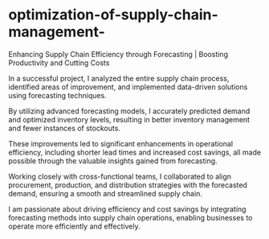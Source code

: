 # optimization-of-supply-chain-management-
Enhancing Supply Chain Efficiency through Forecasting | Boosting Productivity and Cutting Costs

In a successful project, I analyzed the entire supply chain process, identified areas of improvement, and implemented data-driven solutions using forecasting techniques.

By utilizing advanced forecasting models, I accurately predicted demand and optimized inventory levels, resulting in better inventory management and fewer instances of stockouts.

These improvements led to significant enhancements in operational efficiency, including shorter lead times and increased cost savings, all made possible through the valuable insights gained from forecasting.

Working closely with cross-functional teams, I collaborated to align procurement, production, and distribution strategies with the forecasted demand, ensuring a smooth and streamlined supply chain.

I am passionate about driving efficiency and cost savings by integrating forecasting methods into supply chain operations, enabling businesses to operate more efficiently and effectively.
